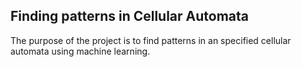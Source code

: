 ## Finding patterns in Cellular Automata 

The purpose of the project is to find patterns in an specified cellular automata using machine learning. 
